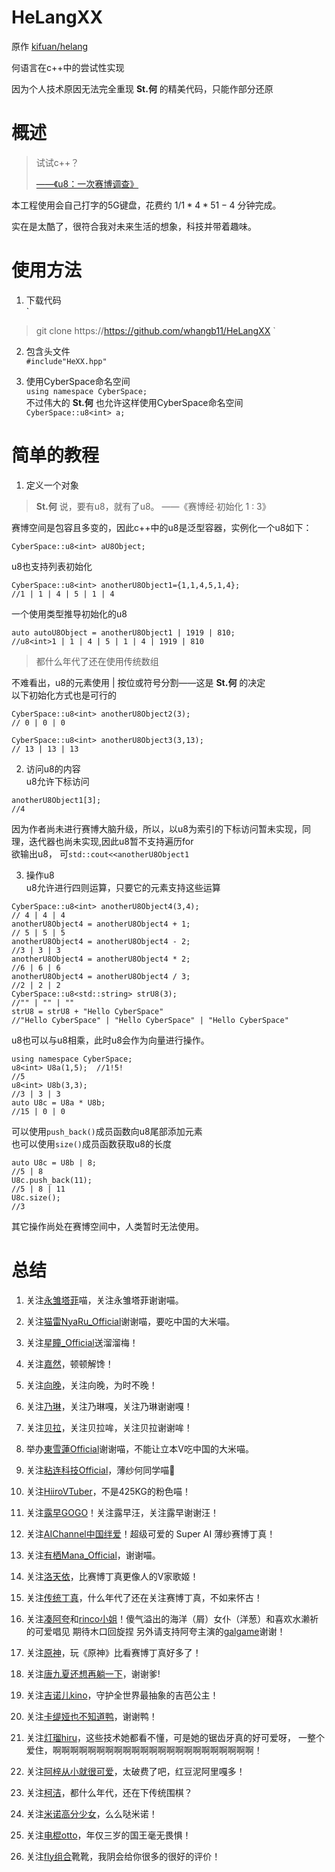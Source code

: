 # HeLangXX
原作 [kifuan/helang](https://github.com/kifuan/helang)  

何语言在c++中的尝试性实现  

因为个人技术原因无法完全重现 __St.何__ 的精美代码，只能作部分还原  

# 概述
> 试试c++？  
> 
> [——《u8：一次赛博调查》](https://cultist.huijiwiki.com/wiki/%E6%96%87%E7%AB%A0)  


本工程使用会自己打字的5G键盘，花费约 $1/1*4*51-4$ 分钟完成。  

实在是太酷了，很符合我对未来生活的想象，科技并带着趣味。  

# 使用方法
1. 下载代码  
`
>git clone https://https://github.com/whangb11/HeLangXX
`

2. 包含头文件  
`
#include"HeXX.hpp"
`

3. 使用CyberSpace命名空间  
`
using namespace CyberSpace;
`  
不过伟大的 __St.何__ 也允许这样使用CyberSpace命名空间  
`
CyberSpace::u8<int> a;
`
# 简单的教程
1. 定义一个对象  
> __St.何__ 说，要有u8，就有了u8。
> ——《赛博经·初始化 1 : 3》  

赛博空间是包容且多变的，因此c++中的u8是泛型容器，实例化一个u8如下：  

```
CyberSpace::u8<int> aU8Object;
```  

u8也支持列表初始化  

```
CyberSpace::u8<int> anotherU8Object1={1,1,4,5,1,4};
//1 | 1 | 4 | 5 | 1 | 4
```
一个使用类型推导初始化的u8
```
auto autoU8Object = anotherU8Object1 | 1919 | 810;
//u8<int>1 | 1 | 4 | 5 | 1 | 4 | 1919 | 810
```  
>都什么年代了还在使用传统数组

不难看出，u8的元素使用 | 按位或符号分割——这是 __St.何__ 的决定  
以下初始化方式也是可行的  

```
CyberSpace::u8<int> anotherU8Object2(3);
// 0 | 0 | 0 

CyberSpace::u8<int> anotherU8Object3(3,13);
// 13 | 13 | 13
```  

2. 访问u8的内容  
u8允许下标访问  
```
anotherU8Object1[3];
//4
```  
因为作者尚未进行赛博大脑升级，所以，以u8为索引的下标访问暂未实现，同理，迭代器也尚未实现,因此u8暂不支持遍历for  
欲输出u8， 可`std::cout<<anotherU8Object1`  

3. 操作u8  
u8允许进行四则运算，只要它的元素支持这些运算
```
CyberSpace::u8<int> anotherU8Object4(3,4);
// 4 | 4 | 4 
anotherU8Object4 = anotherU8Object4 + 1;
// 5 | 5 | 5
anotherU8Object4 = anotherU8Object4 - 2;
//3 | 3 | 3
anotherU8Object4 = anotherU8Object4 * 2;
//6 | 6 | 6
anotherU8Object4 = anotherU8Object4 / 3;
//2 | 2 | 2
CyberSpace::u8<std::string> strU8(3);
//"" | "" | "" 
strU8 = strU8 + "Hello CyberSpace"
//"Hello CyberSpace" | "Hello CyberSpace" | "Hello CyberSpace"
```
u8也可以与u8相乘，此时u8会作为向量进行操作。
```
using namespace CyberSpace;
u8<int> U8a(1,5);  //1!5!
//5
u8<int> U8b(3,3);
//3 | 3 | 3
auto U8c = U8a * U8b;
//15 | 0 | 0
```
可以使用`push_back()`成员函数向u8尾部添加元素  
也可以使用`size()`成员函数获取u8的长度  
```
auto U8c = U8b | 8;
//5 | 8
U8c.push_back(11);
//5 | 8 | 11
U8c.size();
//3
```
其它操作尚处在赛博空间中，人类暂时无法使用。
# 总结

1. 关注[永雏塔菲](https://space.bilibili.com/1265680561)喵，关注永雏塔菲谢谢喵。

2. 关注[猫雷NyaRu_Official](https://space.bilibili.com/697091119)谢谢喵，要吃中国的大米喵。

3. 关注[星瞳_Official](https://space.bilibili.com/401315430)送溜溜梅！

4. 关注[嘉然](https://space.bilibili.com/672328094)，顿顿解馋！ 

5. 关注[向晚](https://space.bilibili.com/672346917)，关注向晚，为时不晚！ 

6. 关注[乃琳](https://space.bilibili.com/672342685)，关注乃琳嘎，关注乃琳谢谢嘎！

7. 关注[贝拉](https://space.bilibili.com/672353429)，关注贝拉哞，关注贝拉谢谢哞！

8. 举办[東雪蓮Official](https://space.bilibili.com/1437582453/)谢谢喵，不能让立本V吃中国的大米喵。

9. 关注[粘连科技Official](https://space.bilibili.com/248582596)，薄纱何同学喵🥰

10. 关注[HiiroVTuber](https://space.bilibili.com/508963009)，不是425KG的粉色喵！

11. 关注[露早GOGO](https://space.bilibili.com/1669777785/)！关注露早汪，关注露早谢谢汪！

12. 关注[AIChannel中国绊爱](https://space.bilibili.com/484322035)！超级可爱的 Super AI 薄纱赛博丁真！

13. 关注[有栖Mana_Official](https://space.bilibili.com/3149619)，谢谢喵。

14. 关注[洛天依](https://space.bilibili.com/36081646)，比赛博丁真更像人的V家歌姬！

15. 关注[传统丁真](https://space.bilibili.com/1463028352)，什么年代了还在关注赛博丁真，不如来怀古！

16. 关注[凑阿夸](https://space.bilibili.com/375504219)和[rinco小姐](https://www.nicovideo.jp/user/45194653
)！傻气溢出的海洋（屑）女仆（洋葱）和喜欢水濑祈的可爱唱见 期待木口回旋捏 另外请支持阿夸主演的[galgame](https://shop.hololivepro.com/products/aquarium_hololive_official_edition)谢谢！

17. 关注[原神](https://space.bilibili.com/401742377)，玩《原神》比看赛博丁真好多了！

18. 关注[唐九夏还想再躺一下](https://space.bilibili.com/1219196749)，谢谢爹!

19. 关注[吉诺儿kino](https://space.bilibili.com/1383815813)，守护全世界最抽象的吉芭公主！

20. 关注[卡缇娅也不知道鸭](https://space.bilibili.com/1011797664)，谢谢鸭！

21. 关注[灯瑠hiru](https://space.bilibili.com/1848290057)，这些技术她都看不懂，可是她的锯齿牙真的好可爱呀，
一整个爱住，啊啊啊啊啊啊啊啊啊啊啊啊啊啊啊啊啊啊啊啊啊啊啊！

22. 关注[阿梓从小就很可爱](https://space.bilibili.com/7706705)，太破费了吧，红豆泥阿里嘎多！

23. 关注[柯洁](https://space.bilibili.com/525952604)，都什么年代，还在下传统围棋？

24. 关注[米诺高分少女](https://space.bilibili.com/1778026586)，么么哒米诺！

25. 关注[电棍otto](https://space.bilibili.com/628845081)，年仅三岁的国王毫无畏惧！

26. 关注[fly组合](https://space.bilibili.com/22720137)靴靴，我阴会给你很多的很好的评价！
